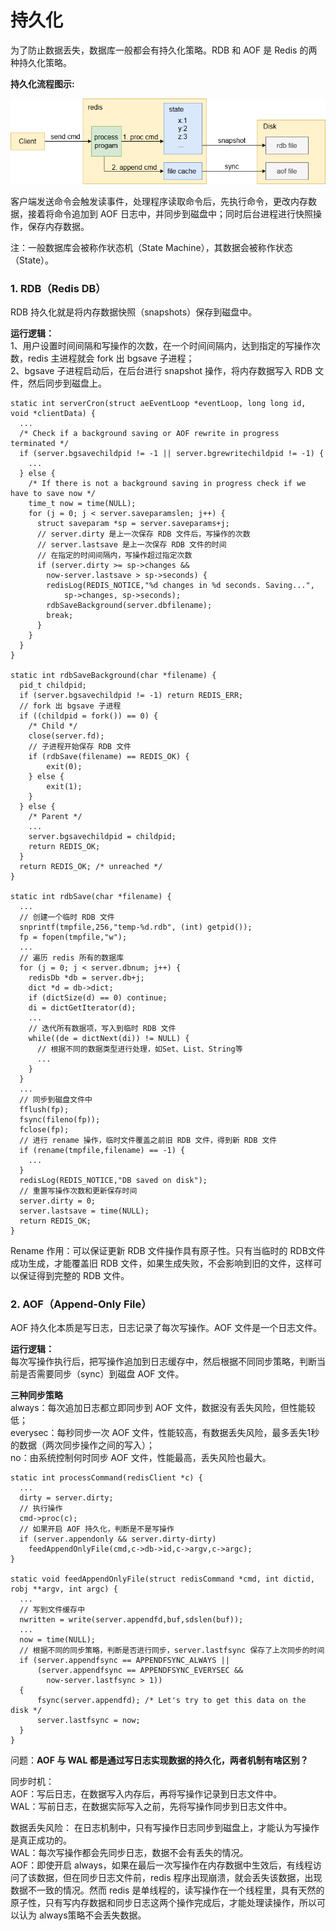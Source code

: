 # 持久化

为了防止数据丢失，数据库一般都会有持久化策略。RDB 和 AOF 是 Redis 的两种持久化策略。   

**持久化流程图示:**    

![持久化](./img/persist.png "rdb")

客户端发送命令会触发读事件，处理程序读取命令后，先执行命令，更改内存数据，接着将命令追加到 AOF 日志中，并同步到磁盘中；同时后台进程进行快照操作，保存内存数据。    

注：一般数据库会被称作状态机（State Machine），其数据会被称作状态（State）。

### 1. RDB（Redis DB）
RDB 持久化就是将内存数据快照（snapshots）保存到磁盘中。    

**运行逻辑：**  
1、用户设置时间间隔和写操作的次数，在一个时间间隔内，达到指定的写操作次数，redis 主进程就会 fork 出 bgsave 子进程；  
2、bgsave 子进程启动后，在后台进行 snapshot 操作，将内存数据写入 RDB 文件，然后同步到磁盘上。   
```
static int serverCron(struct aeEventLoop *eventLoop, long long id, void *clientData) {
  ...
  /* Check if a background saving or AOF rewrite in progress terminated */
  if (server.bgsavechildpid != -1 || server.bgrewritechildpid != -1) {
    ...
  } else {
    /* If there is not a background saving in progress check if we have to save now */
    time_t now = time(NULL);
    for (j = 0; j < server.saveparamslen; j++) {
      struct saveparam *sp = server.saveparams+j;
      // server.dirty 是上一次保存 RDB 文件后，写操作的次数
      // server.lastsave 是上一次保存 RDB 文件的时间
      // 在指定的时间间隔内，写操作超过指定次数
      if (server.dirty >= sp->changes &&
        now-server.lastsave > sp->seconds) {
        redisLog(REDIS_NOTICE,"%d changes in %d seconds. Saving...",
            sp->changes, sp->seconds);
        rdbSaveBackground(server.dbfilename);
        break;
      }
    }
  }
}

static int rdbSaveBackground(char *filename) {
  pid_t childpid;
  if (server.bgsavechildpid != -1) return REDIS_ERR;
  // fork 出 bgsave 子进程
  if ((childpid = fork()) == 0) {
    /* Child */
    close(server.fd);
    // 子进程开始保存 RDB 文件
    if (rdbSave(filename) == REDIS_OK) {
        exit(0);
    } else {
        exit(1);
    }
  } else {
    /* Parent */
    ...
    server.bgsavechildpid = childpid;
    return REDIS_OK;
  }
  return REDIS_OK; /* unreached */
}

static int rdbSave(char *filename) {
  ...
  // 创建一个临时 RDB 文件
  snprintf(tmpfile,256,"temp-%d.rdb", (int) getpid());
  fp = fopen(tmpfile,"w");
  ...
  // 遍历 redis 所有的数据库
  for (j = 0; j < server.dbnum; j++) {
    redisDb *db = server.db+j;
    dict *d = db->dict;
    if (dictSize(d) == 0) continue;
    di = dictGetIterator(d);
    ...
    // 迭代所有数据项，写入到临时 RDB 文件
    while((de = dictNext(di)) != NULL) { 
      // 根据不同的数据类型进行处理，如Set、List、String等
      ...
    }
  }
  ...
  // 同步到磁盘文件中
  fflush(fp);
  fsync(fileno(fp));
  fclose(fp);
  // 进行 rename 操作，临时文件覆盖之前旧 RDB 文件，得到新 RDB 文件
  if (rename(tmpfile,filename) == -1) {
    ...
  }
  redisLog(REDIS_NOTICE,"DB saved on disk");
  // 重置写操作次数和更新保存时间
  server.dirty = 0;
  server.lastsave = time(NULL);
  return REDIS_OK;
}
```
Rename 作用：可以保证更新 RDB 文件操作具有原子性。只有当临时的 RDB文件成功生成，才能覆盖旧 RDB 文件，如果生成失败，不会影响到旧的文件，这样可以保证得到完整的 RDB 文件。    

### 2. AOF（Append-Only File）
AOF 持久化本质是写日志，日志记录了每次写操作。AOF 文件是一个日志文件。   

**运行逻辑：**   
每次写操作执行后，把写操作追加到日志缓存中，然后根据不同同步策略，判断当前是否需要同步（sync）到磁盘 AOF 文件。  

**三种同步策略**   
always：每次追加日志都立即同步到 AOF 文件，数据没有丢失风险，但性能较低；   
everysec：每秒同步一次 AOF 文件，性能较高，有数据丢失风险，最多丢失1秒的数据（两次同步操作之间的写入）；   
no：由系统控制何时同步 AOF 文件，性能最高，丢失风险也最大。

```
static int processCommand(redisClient *c) {
  ...
  dirty = server.dirty;
  // 执行操作
  cmd->proc(c);
  // 如果开启 AOF 持久化，判断是不是写操作
  if (server.appendonly && server.dirty-dirty)
    feedAppendOnlyFile(cmd,c->db->id,c->argv,c->argc);
}

static void feedAppendOnlyFile(struct redisCommand *cmd, int dictid, robj **argv, int argc) {
  ...
  // 写到文件缓存中
  nwritten = write(server.appendfd,buf,sdslen(buf));
  ...
  now = time(NULL);
  // 根据不同的同步策略，判断是否进行同步，server.lastfsync 保存了上次同步的时间
  if (server.appendfsync == APPENDFSYNC_ALWAYS ||
      (server.appendfsync == APPENDFSYNC_EVERYSEC &&
        now-server.lastfsync > 1))
  {
      fsync(server.appendfd); /* Let's try to get this data on the disk */
      server.lastfsync = now;
  }
}
```

问题：**AOF 与 WAL 都是通过写日志实现数据的持久化，两者机制有啥区别？**    

同步时机：  
AOF：写后日志，在数据写入内存后，再将写操作记录到日志文件中。   
WAL：写前日志，在数据实际写入之前，先将写操作同步到日志文件中。   

数据丢失风险：
在日志机制中，只有写操作日志同步到磁盘上，才能认为写操作是真正成功的。    
WAL：每次写操作都会先同步日志，数据不会有丢失的情况。   
AOF：即使开启 always，如果在最后一次写操作在内存数据中生效后，有线程访问了该数据，但在同步日志文件前，redis 程序出现崩溃，就会丢失该数据，出现数据不一致的情况。然而 redis 是单线程的，读写操作在一个线程里，具有天然的原子性，只有写内存数据和同步日志这两个操作完成后，才能处理读操作，所以可以认为 always策略不会丢失数据。